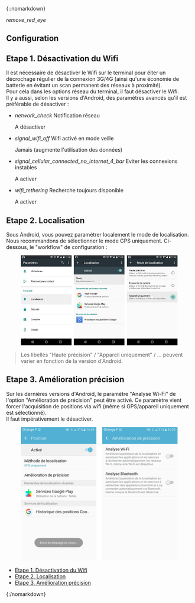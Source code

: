 {::nomarkdown}
<article id="configuration" class="article">
<div class="row">
	<div class="col s12 m9 l10 bodybox">
		<a class="btn-floating btn-large waves-effect waves-light printButton" onclick="setArticleView()"><i class="material-icons">remove_red_eye</i></a>
		<h1>Configuration</h1>
		<div id="driver-configuration-cat1" class="section scrollspy">
			<h2>Etape 1. Désactivation du Wifi</h2>
			<p>
				Il est nécessaire de <span class="imp2">désactiver</span> le Wifi sur le terminal pour éiter un décrochage régulier de la connexion 3G/4G (ainsi qu'une économie de batterie en évitant un scan permanent des réseaux à proximité). <br> Pour cela dans les options réseau du terminal, il faut <span class="imp2">désactiver</span> le Wifi. <br> Il y a aussi, selon les versions d'Android, des <span class="imp2">paramètres avancés</span> qu'il est préférable de désactiver :
			</p>
			<ul class="collection">
				<li class="collection-item avatar"><i class="material-icons circle red hide-on-med-and-down">network_check</i>
					<span class="title">Notification réseau</span>
					<p>A désactiver</p></li>
				<li class="collection-item avatar"><i class="material-icons circle red hide-on-med-and-down">signal_wifi_off</i>
					<span class="title">Wifi activé en mode veille</span>
					<p>Jamais (augmente l'utilisation des données)</p></li>
				<li class="collection-item avatar"><i class="material-icons circle green hide-on-med-and-down">signal_cellular_connected_no_internet_4_bar</i>
					<span class="title">Eviter les connexions instables</span>
					<p>A activer</p></li>
				<li class="collection-item avatar"><i class="material-icons circle green hide-on-med-and-down">wifi_tethering</i>
					<span class="title">Recherche toujours disponible</span>
					<p>A activer</p></li>
			</ul>
		</div>
		<div id="driver-configuration-cat2" class="section scrollspy">
			<h2>Etape 2. Localisation</h2>
			<p>
				Sous Android, vous pouvez paramétrer localement le mode de localisation. Nous recommandons de sélectionner le mode <span class="imp">GPS uniquement</span>. Ci-dessous, le "workflow" de configuration :
			</p>
			<figure>
				<div class="material-placeholder"><img class="materialboxed responsive-img initialized" data-caption="Marche à suivre pour le paramétrage du mode de localisation" width="650" src="/images/fr/localisation_screenshots.png"></div>
			</figure>
			<blockquote>Les libellés "Haute précision" / "Appareil uniquement" / ... peuvent varier en fonction de la version d'Android.
			</blockquote>
		</div>
		<div id="driver-configuration-cat3" class="section scrollspy">
			<h2>Etape 3. Amélioration précision</h2>
			<p>
				Sur les dernières versions d'Android, le paramètre "Analyse Wi-Fi" de l'option "Amélioration de précision" peut être activé. Ce paramètre vient forcer l'acquisition de positions via wifi (même si GPS/appareil uniquement est sélectionné). <br> Il faut impérativement le désactiver.
			</p>
			<figure>
				<div class="material-placeholder"><img class="materialboxed responsive-img initialized" data-caption="Marche à suivre pour la désactivation de l'amélioration de précision" width="450" src="/images/fr/precision.png"></div>
			</figure>
		</div>
	</div>
	<div class="col hide-on-small-only m3 l2">
		<ul id="driverRightMenu" class="section table-of-contents">
			<li><a href="#driver-configuration-cat1">Etape 1. Désactivation du Wifi</a></li>
			<li><a href="#driver-configuration-cat2">Etape 2. Localisation</a></li>
			<li><a href="#driver-configuration-cat3">Etape 3. Amélioration précision</a></li>
		</ul>
	</div>
</div>
</article>{:/nomarkdown}